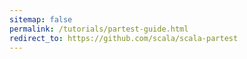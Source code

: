 ```yaml
---
sitemap: false
permalink: /tutorials/partest-guide.html
redirect_to: https://github.com/scala/scala-partest
---
```

